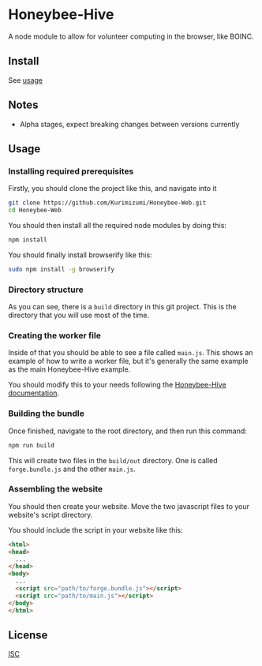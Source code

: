 # Honeybee-Hive

A node module to allow for volunteer computing in the browser, like BOINC.

## Install
See [usage](https://github.com/Kurimizumi/Honeybee-Web#usage)

## Notes
* Alpha stages, expect breaking changes between versions currently

## Usage
### Installing required prerequisites
Firstly, you should clone the project like this, and navigate into it
```bash
git clone https://github.com/Kurimizumi/Honeybee-Web.git
cd Honeybee-Web
```

You should then install all the required node modules by doing this:
```bash
npm install
```

You should finally install browserify like this:
```bash
sudo npm install -g browserify
```

### Directory structure
As you can see, there is a `build` directory in this git project. This is the directory that you will use most of the time.

### Creating the worker file
Inside of that you should be able to see a file called `main.js`. This shows an example of how to write a worker file, but it's generally the same example as the main Honeybee-Hive example.

You should modify this to your needs following the [Honeybee-Hive documentation](https://github.com/Kurimizumi/Honeybee-Hive/tree/master#client-1).

### Building the bundle
Once finished, navigate to the root directory, and then run this command:
```bash
npm run build
```

This will create two files in the `build/out` directory. One is called `forge.bundle.js` and the other `main.js`.

### Assembling the website
You should then create your website. Move the two javascript files to your website's script directory.

You should include the script in your website like this:
```html
<html>
<head>
  ...
</head>
<body>
  ...
  <script src="path/to/forge.bundle.js"></script>
  <script src="path/to/main.js"></script>
</body>
</html>
```

## License
[ISC][license-link]

[license-link]: https://github.com/Kurimizumi/Honeybee-Hive/blob/master/LICENSE.md

